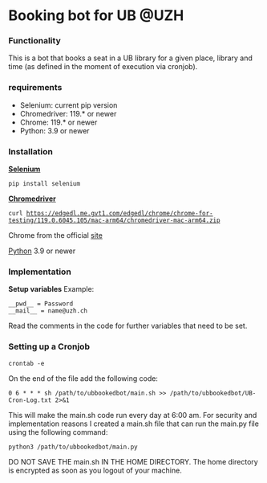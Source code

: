# Booking bot for UB @UZH

### Functionality
This is a bot that books a seat in a UB library for a given place, library and time (as defined in the moment of execution via cronjob).
### requirements
- Selenium: current pip version
- Chromedriver: 119.* or newer
- Chrome: 119.* or newer
- Python: 3.9 or newer

### Installation
[**Selenium**](https://www.selenium.dev)

<code>pip install selenium</code>

[**Chromedriver**](https://chromedriver.chromium.org) 

<code>curl https://edgedl.me.gvt1.com/edgedl/chrome/chrome-for-testing/119.0.6045.105/mac-arm64/chromedriver-mac-arm64.zip </code>

Chrome from the official [site](https://www.google.de/chrome/?brand=YTUH&gclid=CjwKCAiApaarBhB7EiwAYiMwqlRnbnsNuUgGB8O6Gyj_0hDLWbuQS99gUTPqzgT0d_u82THF9M0rNBoCnEEQAvD_BwE&gclsrc=aw.ds)

[Python](https://www.python.org) 3.9 or newer

### Implementation

**Setup variables**
Example:
```
__pwd__ = Password
__mail__ = name@uzh.ch
```
Read the comments in the code for further variables that need to be set.

### Setting up a Cronjob

```
crontab -e
```

On the end of the file add the following code:
```
0 6 * * * sh /path/to/ubbookedbot/main.sh >> /path/to/ubbookedbot/UB-Cron-Log.txt 2>&1
```

This will make the main.sh code run every day at 6:00 am. For security and implementation reasons I created a main.sh file that can run the main.py file using the following command:
```
python3 /path/to/ubbookedbot/main.py
```


DO NOT SAVE THE main.sh IN THE HOME DIRECTORY. The home directory is encrypted as soon as you logout of your machine.
